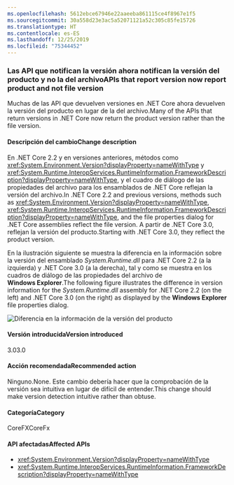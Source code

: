 ```yaml
---
ms.openlocfilehash: 5612ebce67946e22aaeeba861115ce4f8967e1f5
ms.sourcegitcommit: 30a558d23e3ac5a52071121a52c305c85fe15726
ms.translationtype: HT
ms.contentlocale: es-ES
ms.lasthandoff: 12/25/2019
ms.locfileid: "75344452"
---
```

### <a name="apis-that-report-version-now-report-product-and-not-file-version"></a><span data-ttu-id="f5893-101">Las API que notifican la versión ahora notifican la versión del producto y no la del archivo</span><span class="sxs-lookup"><span data-stu-id="f5893-101">APIs that report version now report product and not file version</span></span>

<span data-ttu-id="f5893-102">Muchas de las API que devuelven versiones en .NET Core ahora devuelven la versión del producto en lugar de la del archivo.</span><span class="sxs-lookup"><span data-stu-id="f5893-102">Many of the APIs that return versions in .NET Core now return the product version rather than the file version.</span></span>

#### <a name="change-description"></a><span data-ttu-id="f5893-103">Descripción del cambio</span><span class="sxs-lookup"><span data-stu-id="f5893-103">Change description</span></span>

<span data-ttu-id="f5893-104">En .NET Core 2.2 y en versiones anteriores, métodos como <xref:System.Environment.Version?displayProperty=nameWithType> y <xref:System.Runtime.InteropServices.RuntimeInformation.FrameworkDescription?displayProperty=nameWithType>, y el cuadro de diálogo de las propiedades del archivo para los ensamblados de .NET Core reflejan la versión del archivo.</span><span class="sxs-lookup"><span data-stu-id="f5893-104">In .NET Core 2.2 and previous versions, methods such as <xref:System.Environment.Version?displayProperty=nameWithType>, <xref:System.Runtime.InteropServices.RuntimeInformation.FrameworkDescription?displayProperty=nameWithType>, and the file properties dialog for .NET Core assemblies reflect the file version.</span></span> <span data-ttu-id="f5893-105">A partir de .NET Core 3.0, reflejan la versión del producto.</span><span class="sxs-lookup"><span data-stu-id="f5893-105">Starting with .NET Core 3.0, they reflect the product version.</span></span>

<span data-ttu-id="f5893-106">En la ilustración siguiente se muestra la diferencia en la información sobre la versión del ensamblado *System.Runtime.dll* para .NET Core 2.2 (a la izquierda) y .NET Core 3.0 (a la derecha), tal y como se muestra en los cuadros de diálogo de las propiedades del archivo de **Windows Explorer**.</span><span class="sxs-lookup"><span data-stu-id="f5893-106">The following figure illustrates the difference in version information for the *System.Runtime.dll* assembly for .NET Core 2.2 (on the left) and .NET Core 3.0 (on the right) as displayed by the **Windows Explorer** file properties dialog.</span></span>

![Diferencia en la información de la versión del producto](~/docs/images/core-changes/corefx/version-information-changes/file-details.png)

#### <a name="version-introduced"></a><span data-ttu-id="f5893-108">Versión introducida</span><span class="sxs-lookup"><span data-stu-id="f5893-108">Version introduced</span></span>

<span data-ttu-id="f5893-109">3.0</span><span class="sxs-lookup"><span data-stu-id="f5893-109">3.0</span></span>

#### <a name="recommended-action"></a><span data-ttu-id="f5893-110">Acción recomendada</span><span class="sxs-lookup"><span data-stu-id="f5893-110">Recommended action</span></span>

<span data-ttu-id="f5893-111">Ninguno.</span><span class="sxs-lookup"><span data-stu-id="f5893-111">None.</span></span> <span data-ttu-id="f5893-112">Este cambio debería hacer que la comprobación de la versión sea intuitiva en lugar de difícil de entender.</span><span class="sxs-lookup"><span data-stu-id="f5893-112">This change should make version detection intuitive rather than obtuse.</span></span>

#### <a name="category"></a><span data-ttu-id="f5893-113">Categoría</span><span class="sxs-lookup"><span data-stu-id="f5893-113">Category</span></span>

<span data-ttu-id="f5893-114">CoreFX</span><span class="sxs-lookup"><span data-stu-id="f5893-114">CoreFx</span></span>

#### <a name="affected-apis"></a><span data-ttu-id="f5893-115">API afectadas</span><span class="sxs-lookup"><span data-stu-id="f5893-115">Affected APIs</span></span>

- <xref:System.Environment.Version?displayProperty=nameWithType>
- <xref:System.Runtime.InteropServices.RuntimeInformation.FrameworkDescription?displayProperty=nameWithType>

<!--

### Affected APIs

- `P:System.Environment.Version`
- `P:System.Runtime.InteropServices.RuntimeInformation.FrameworkDescription`

-->
